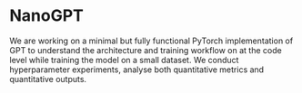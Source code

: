 # NanoGPT
We are working on a minimal but fully functional PyTorch implementation of GPT to understand the architecture and training workflow on at the code level while training the model on a small dataset. We conduct hyperparameter experiments, analyse both quantitative metrics and quantitative outputs. 
